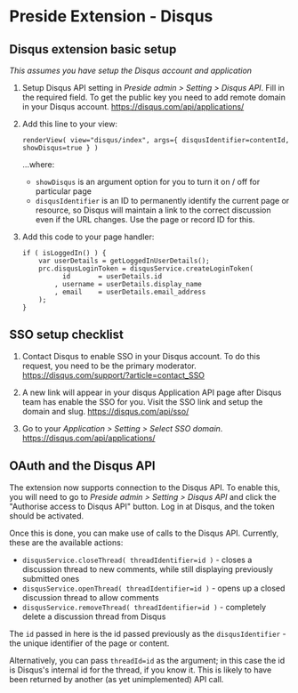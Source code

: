 # Preside Extension - Disqus

## Disqus extension basic setup
*This assumes you have setup the Disqus account and application*

1. Setup Disqus API setting in *Preside admin > Setting > Disqus API*.
	Fill in the required field. To get the public key you need to add remote domain in your Disqus account.
	https://disqus.com/api/applications/

2. Add this line to your view:
	```
	renderView( view="disqus/index", args={ disqusIdentifier=contentId, showDisqus=true } )
	```
	...where:

	* `showDisqus` is an argument option for you to turn it on / off for particular page
	* `disqusIdentifier` is an ID to permanently identify the current page or resource, so Disqus will maintain a link to the correct discussion even if the URL changes. Use the page or record ID for this.

3. Add this code to your page handler:
	```
	if ( isLoggedIn() ) {
		var userDetails = getLoggedInUserDetails();
		prc.disqusLoginToken = disqusService.createLoginToken(
			  id       = userDetails.id
			, username = userDetails.display_name
			, email    = userDetails.email_address
		);
	}
	```

## SSO setup checklist
1. Contact Disqus to enable SSO in your Disqus account. To do this request, you need to be the primary moderator.
	https://disqus.com/support/?article=contact_SSO

2. A new link will appear in your disqus Application API page after Disqus team has enable the SSO for you.
	Visit the SSO link and setup the domain and slug.
	https://disqus.com/api/sso/

3. Go to your *Application > Setting > Select SSO domain*.
	https://disqus.com/api/applications/


## OAuth and the Disqus API
The extension now supports connection to the Disqus API. To enable this, you will need to go to *Preside admin > Setting > Disqus API* and click the "Authorise access to Disqus API" button. Log in at Disqus, and the token should be activated.

Once this is done, you can make use of calls to the Disqus API. Currently, these are the available actions:

* `disqusService.closeThread( threadIdentifier=id )` - closes a discussion thread to new comments, while still displaying previously submitted ones
* `disqusService.openThread( threadIdentifier=id )` - opens up a closed discussion thread to allow comments
* `disqusService.removeThread( threadIdentifier=id )` - completely delete a discussion thread from Disqus

The `id` passed in here is the id passed previously as the `disqusIdentifier` - the unique identifier of the page or content.

Alternatively, you can pass `threadId=id` as the argument; in this case the id is Disqus's internal id for the thread, if you know it. This is likely to have been returned by another (as yet unimplemented) API call.